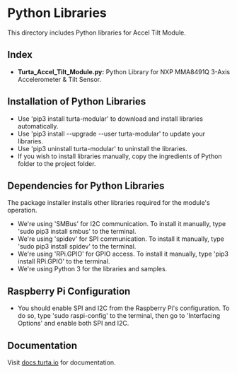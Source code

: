 # Python Libraries
This directory includes Python libraries for Accel Tilt Module.

## Index
* __Turta_Accel_Tilt_Module.py:__ Python Library for NXP MMA8491Q 3-Axis Accelerometer & Tilt Sensor.

## Installation of Python Libraries
* Use 'pip3 install turta-modular' to download and install libraries automatically.
* Use 'pip3 install --upgrade --user turta-modular' to update your libraries.
* Use 'pip3 uninstall turta-modular' to uninstall the libraries.
* If you wish to install libraries manually, copy the ingredients of Python folder to the project folder.

## Dependencies for Python Libraries
The package installer installs other libraries required for the module's operation.
* We're using 'SMBus' for I2C communication. To install it manually, type 'sudo pip3 install smbus' to the terminal.
* We're using 'spidev' for SPI communication. To install it manually, type 'sudo pip3 install spidev' to the terminal.
* We're using 'RPi.GPIO' for GPIO access. To install it manually, type 'pip3 install RPi.GPIO' to the terminal.
* We're using Python 3 for the libraries and samples.

## Raspberry Pi Configuration
* You should enable SPI and I2C from the Raspberry Pi's configuration. To do so, type 'sudo raspi-config' to the terminal, then go to 'Interfacing Options' and enable both SPI and I2C.

## Documentation
Visit [docs.turta.io](https://docs.turta.io) for documentation.
